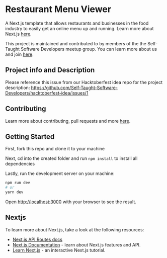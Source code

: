 # Restaurant Menu Viewer
A Next.js template that allows restaurants and businesses in the food industry to easily get an online menu up and running. Learn more about Next.js [here](#nextjs).

This project is maintained and contributed to by members of the the Self-Taught Software Developers meetup group. You can learn more about us and join [here](https://www.meetup.com/Philadelphia-Self-Taught-Developers-Meetup-Group/).

## Project info and Description

Please reference this issue from our Hacktoberfest idea repo for the project description: https://github.com/Self-Taught-Software-Developers/hacktoberfest-idea/issues/1

## Contributing

Learn more about contributing, pull requests and more [here](https://github.com/Self-Taught-Software-Developers/restaurant-menu-viewer/blob/main/CONTRIBUTING.md).

## Getting Started

First, fork this repo and clone it to your machine

Next, cd into the created folder and run ```npm install``` to install all dependencies

Lastly, run the development server on your machine:

```bash
npm run dev
# or
yarn dev
```

Open [http://localhost:3000](http://localhost:3000) with your browser to see the result.

## Nextjs

To learn more about Next.js, take a look at the following resources:

- [Next.js API Routes docs](https://nextjs.org/docs/api-routes/introduction)
- [Next.js Documentation](https://nextjs.org/docs) - learn about Next.js features and API.
- [Learn Next.js](https://nextjs.org/learn) - an interactive Next.js tutorial.

